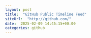 ```yaml
---
layout: post
title:  "GitHub Public Timeline Feed"
siteUrl:  "http://github.com/"
date:  2025-02-09 14:45:15+00:00
categories: github
---
```

